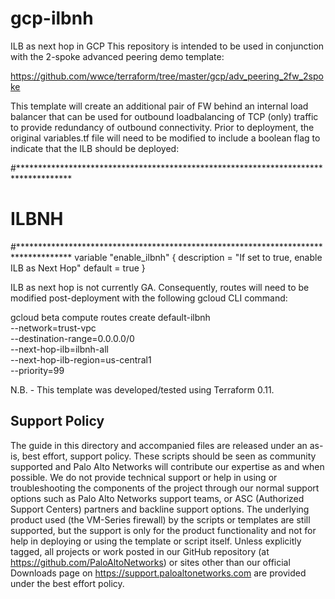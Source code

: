 # gcp-ilbnh
ILB as next hop in GCP
This repository is intended to be used in conjunction with the 2-spoke advanced peering demo template:

https://github.com/wwce/terraform/tree/master/gcp/adv_peering_2fw_2spoke

This template will create an additional pair of FW behind an internal load balancer that can be used for outbound loadbalancing of TCP (only) traffic to provide redundancy of outbound connectivity. Prior to deployment, the original variables.tf file will need to be modified to include a boolean flag to indicate that the ILB should be deployed:

#************************************************************************************
# ILBNH
#************************************************************************************
variable "enable_ilbnh" {
  description = "If set to true, enable ILB as Next Hop"
  default     = true
}

ILB as next hop is not currently GA. Consequently, routes will need to be modified post-deployment with the following gcloud CLI command:

gcloud beta compute routes create default-ilbnh \
--network=trust-vpc \
--destination-range=0.0.0.0/0 \
--next-hop-ilb=ilbnh-all  \
--next-hop-ilb-region=us-central1 \
--priority=99

N.B. - This template was developed/tested using Terraform 0.11.

## Support Policy
The guide in this directory and accompanied files are released under an as-is, best effort, support policy. These scripts should be seen as community supported and Palo Alto Networks will contribute our expertise as and when possible. We do not provide technical support or help in using or troubleshooting the components of the project through our normal support options such as Palo Alto Networks support teams, or ASC (Authorized Support Centers) partners and backline support options. The underlying product used (the VM-Series firewall) by the scripts or templates are still supported, but the support is only for the product functionality and not for help in deploying or using the template or script itself.
Unless explicitly tagged, all projects or work posted in our GitHub repository (at https://github.com/PaloAltoNetworks) or sites other than our official Downloads page on https://support.paloaltonetworks.com are provided under the best effort policy.
